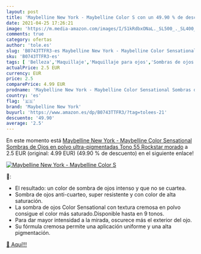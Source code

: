 ```yaml
---
layout: post
title: 'Maybelline New York - Maybelline Color S con un 49.90 % de descuento'
date: 2021-04-25 17:26:21
image: 'https://m.media-amazon.com/images/I/51kRdbxONaL._SL500_._SL400_.jpg'
comments: true
category: ofertas
author: 'tole.es'
slug: 'B0743TTFR3-es Maybelline New York - Maybelline Color Sensational Sombras...'
sku: 'B0743TTFR3-es'
tags: [ 'Belleza','Maquillaje','Maquillaje para ojos','Sombras de ojos','maybelline','maybelline new york', ]
actualPrice: 2.5 EUR
currency: EUR
price: 2.5
comparePrice: 4.99 EUR
prodname: 'Maybelline New York - Maybelline Color Sensational Sombras de Ojos en polvo ultra-pigmentadas  Tono 55 Rockstar morado'
country: 'es'
flag: '🇪🇸'
brand: 'Maybelline New York'
buyurl: 'https://www.amazon.es/dp/B0743TTFR3/?tag=tolees-21'
descuento: '49.90'
average: '2.5'
---
```


En este momento está [Maybelline New York - Maybelline Color Sensational Sombras de Ojos en polvo ultra-pigmentadas  Tono 55 Rockstar morado](https://www.amazon.es/dp/B0743TTFR3/?tag=tolees-21) a 2.5 EUR (original: 4.99 EUR) (49.90 %  de descuento) en el siguiente enlace!

[![Maybelline New York - Maybelline Color S](https://m.media-amazon.com/images/I/51kRdbxONaL._SL500_._SL400_.jpg)](https://www.amazon.es/dp/B0743TTFR3/?tag=tolees-21)

🔎:

- El resultado: un color de sombra de ojos intenso y que no se cuartea.
- Sombra de ojos anti-cuarteo, super resistente y con color de alta saturación.
- La sombra de ojos Color Sensational con textura cremosa en polvo consigue el color más saturado.Disponible hasta en 9 tonos.
- Para dar mayor intensidad a la mirada, oscurece más el exterior del ojo.
- Su fórmula cremosa permite una aplicación uniforme y una alta pigmentación.

[🛒 Aquí!!!](https://www.amazon.es/dp/B0743TTFR3/?tag=tolees-21)
